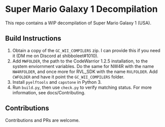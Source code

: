 # Super Mario Galaxy 1 Decompilation

This repo contains a WIP decompilation of Super Mario Galaxy 1 (USA).

## Build Instructions

1. Obtain a copy of the `GC_WII_COMPILERS` zip. I can provide this if you need it (DM me on Discord at shibboleet#1010). 
2. Add `MWFOLDER`, the path to the CodeWarrior 1.2.5 installation, to the system enviornment variables. Do the same for NW4R with the name `NW4RFOLDER`, and once more for RVL_SDK with the name `RVLFOLDER`. Add `CWFOLDER` and have it point the `GC_WII_COMPILERS` folder.
3. Install `pyelftools` and `capstone` in Python 3.
4. Run `build.py`, then use `check.py` to verify matching status. For more information, see docs/Contributing.

## Contributions

Contributions and PRs are welcome.
